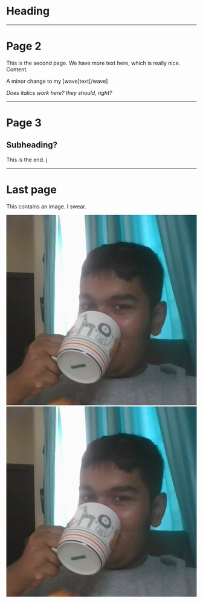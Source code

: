 # Heading

---

# Page 2

This is the second page. We have more text here, which is really nice.
Content.

A minor change to my [wave]text[/wave]

*Does italics work here? they should, right?*

---

# Page 3
## Subheading?
This is the end. 
j

---

# Last page
This contains an image. I swear.

![test](soham.png)
![test](soham.png)
